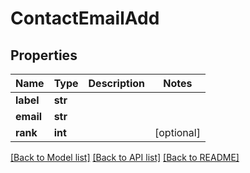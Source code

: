 # ContactEmailAdd

## Properties
Name | Type | Description | Notes
------------ | ------------- | ------------- | -------------
**label** | **str** |  | 
**email** | **str** |  | 
**rank** | **int** |  | [optional] 

[[Back to Model list]](../README.md#documentation-for-models) [[Back to API list]](../README.md#documentation-for-api-endpoints) [[Back to README]](../README.md)


